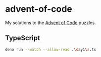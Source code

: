 # advent-of-code

My solutions to the [Advent of Code](https://adventofcode.com/) puzzles.

## TypeScript

```sh
deno run --watch --allow-read .\day1\a.ts
```
